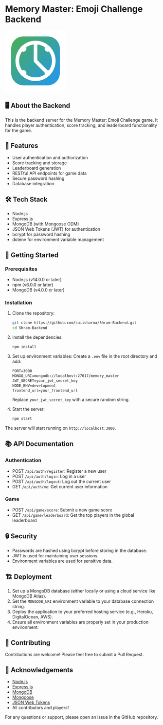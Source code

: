 # Memory Master: Emoji Challenge Backend

![Memory Master Icon](./memory-master-icon.svg)

## 🖥️ About the Backend

This is the backend server for the Memory Master: Emoji Challenge game. It handles player authentication, score tracking, and leaderboard functionality for the game.

## 🚀 Features

- User authentication and authorization
- Score tracking and storage
- Leaderboard generation
- RESTful API endpoints for game data
- Secure password hashing
- Database integration

## 🛠 Tech Stack

- Node.js
- Express.js
- MongoDB (with Mongoose ODM)
- JSON Web Tokens (JWT) for authentication
- bcrypt for password hashing
- dotenv for environment variable management

## 🏁 Getting Started

### Prerequisites

- Node.js (v14.0.0 or later)
- npm (v6.0.0 or later)
- MongoDB (v4.0.0 or later)

### Installation

1. Clone the repository:
   ```bash
   git clone https://github.com/suiisharma/Shram-Backend.git
   cd Shram-Backend
   ```

2. Install the dependencies:
   ```bash
   npm install
   ```

3. Set up environment variables:
   Create a `.env` file in the root directory and add:
   ```
   PORT=3000
   MONGO_URI=mongodb://localhost:27017/memory_master
   JWT_SECRET=your_jwt_secret_key
   NODE_ENV=development
   frontend_url=your_frontend_url
   ```
   Replace `your_jwt_secret_key` with a secure random string.

4. Start the server:
   ```bash
   npm start
   ```

The server will start running on `http://localhost:3000`.

## 📚 API Documentation

### Authentication
- POST `/api/auth/register`: Register a new user
- POST `/api/auth/login`: Log in a user
- POST `/api/auth/logout`: Log out the current user
- GET `/api/auth/me`: Get current user information

### Game
- POST `/api/game/score`: Submit a new game score
- GET `/api/game/leaderboard`: Get the top players in the global leaderboard

## 🔒 Security

- Passwords are hashed using bcrypt before storing in the database.
- JWT is used for maintaining user sessions.
- Environment variables are used for sensitive data.



## 🏗 Deployment

1. Set up a MongoDB database (either locally or using a cloud service like MongoDB Atlas).
2. Set the `MONGODB_URI` environment variable to your database connection string.
3. Deploy the application to your preferred hosting service (e.g., Heroku, DigitalOcean, AWS).
4. Ensure all environment variables are properly set in your production environment.

## 🤝 Contributing

Contributions are welcome! Please feel free to submit a Pull Request.


## 🙏 Acknowledgements

- [Node.js](https://nodejs.org/)
- [Express.js](https://expressjs.com/)
- [MongoDB](https://www.mongodb.com/)
- [Mongoose](https://mongoosejs.com/)
- [JSON Web Tokens](https://jwt.io/)
- All contributors and players!

For any questions or support, please open an issue in the GitHub repository.
